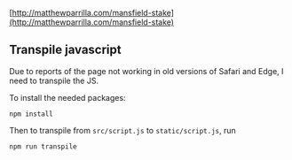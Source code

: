 [http://matthewparrilla.com/mansfield-stake](http://matthewparrilla.com/mansfield-stake)

## Transpile javascript

Due to reports of the page not working in old versions of Safari and Edge, I need to transpile the JS.

To install the needed packages:

```
npm install
```

Then to transpile from `src/script.js` to `static/script.js`, run

```
npm run transpile
```
